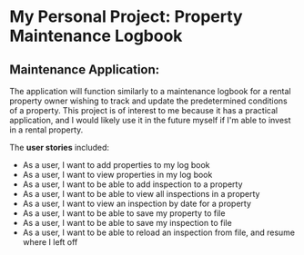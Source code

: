 # My Personal Project: Property Maintenance Logbook

## Maintenance Application:

The application will function similarly to a maintenance logbook for a rental property owner wishing 
to track and update the predetermined conditions of a property. This project is of interest to me because 
it has a practical application, and I would likely use it in the future myself 
if I'm able to invest in a rental property.


The **user stories** included:
- As a user, I want to add properties to my log book
- As a user, I want to view properties in my log book
- As a user, I want to be able to add inspection to a property
- As a user, I want to be able to view all inspections in a property
- As a user, I want to view an inspection by date for a property
- As a user, I want to be able to save my property to file
- As a user, I want to be able to save my inspection to file
- As a user, I want to be able to reload an inspection from file, and resume where I left off


